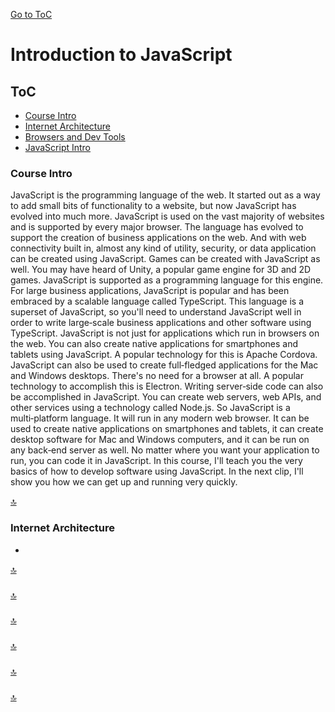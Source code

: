 [Go to ToC](../README.md)

# Introduction to JavaScript

## ToC
* [Course Intro](#course-intro)
* [Internet Architecture](#internet-architecture)
* [Browsers and Dev Tools](#browsers-and-dev-tools)
* [JavaScript Intro](#javascript-intro)

### Course Intro

  JavaScript is the programming language of the web. It started out as a way to add small bits of functionality to a website, but now JavaScript has evolved into much more. JavaScript is used on the vast majority of websites and is supported by every major browser. The language has evolved to support the creation of business applications on the web. And with web connectivity built in, almost any kind of utility, security, or data application can be created using JavaScript. Games can be created with JavaScript as well. You may have heard of Unity, a popular game engine for 3D and 2D games. JavaScript is supported as a programming language for this engine. For large business applications, JavaScript is popular and has been embraced by a scalable language called TypeScript. This language is a superset of JavaScript, so you'll need to understand JavaScript well in order to write large‑scale business applications and other software using TypeScript. JavaScript is not just for applications which run in browsers on the web. You can also create native applications for smartphones and tablets using JavaScript. A popular technology for this is Apache Cordova. JavaScript can also be used to create full‑fledged applications for the Mac and Windows desktops. There's no need for a browser at all. A popular technology to accomplish this is Electron. Writing server‑side code can also be accomplished in JavaScript. You can create web servers, web APIs, and other services using a technology called Node.js. So JavaScript is a multi‑platform language. It will run in any modern web browser. It can be used to create native applications on smartphones and tablets, it can create desktop software for Mac and Windows computers, and it can be run on any back‑end server as well. No matter where you want your application to run, you can code it in JavaScript. In this course, I'll teach you the very basics of how to develop software using JavaScript. In the next clip, I'll show you how we can get up and running very quickly.



[🔝](#toc)  
  

### Internet Architecture

* 



[🔝](#toc)  
  
### 




  
[🔝](#toc)  

### 


  
[🔝](#toc)  

###


  
[🔝](#toc)  

### 



[🔝](#toc)    
  
  
### 


  
[🔝](#toc)  

  
  
  

